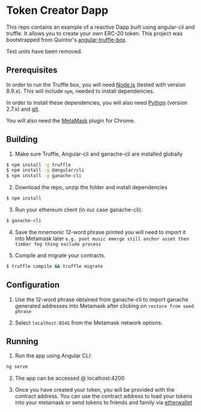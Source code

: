 # Token Creator Dapp

This repo contains an example of a reactive Dapp built using angular-cli and truffle. It allows you to create your own ERC-20 token. This project was bootstrapped from Quintor's [angular-truffle-box](https://github.com/Quintor/angular-truffle-box).

Test units have been removed.

## Prerequisites

In order to run the Truffle box, you will need [Node.js](https://nodejs.org) (tested with version 8.9.x). This will include `npm`, needed to install dependencies.

In order to install these dependencies, you will also need [Python](https://www.python.org) (version 2.7.x) and
[git](https://git-scm.com/downloads).

You will also need the [MetaMask](https://metamask.io/) plugin for Chrome.

## Building

1. Make sure Truffle, Angular-cli and ganache-cli are installed globally
  ```bash
  $ npm install -g truffle
  $ npm install -g @angular/cli
  $ npm install -g ganache-cli
  ```

2. Download the repo, unzip the folder and install dependencies
  ```bash
  $ npm install
  ```

3. Run your ethereum client (in our case ganache-cli):
  ```bash
  $ ganache-cli
  ```
4. Save the mnemonic 12-word phrase printed you will need to import it into Metamask later
  `e.g. poet music emerge still anchor asset then timber fog thing exclude process`

5. Compile and migrate your contracts.
  ```bash
  $ truffle compile && truffle migrate
  ```

## Configuration

1. Use the 12-word phrase obtained from ganache-cli to import ganache generated addresses into Metamask after clicking on
  `restore from seed phrase`

3. Select `localhost:8545` from the Metamask network options.


## Running

1. Run the app using Angular CLI:
  ```bash
  ng serve
  ```

2. The app can be accessed @ localhost:4200

3. Once you have created your token, you will be provided with the contract address. You can use the contract address to load your tokens into your metamask or send tokens to friends and family via [etherwallet](https://www.myetherwallet.com/)
